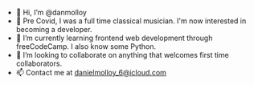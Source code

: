 - 👋 Hi, I’m @danmolloy
- 👀 Pre Covid, I was a full time classical musician. I'm now interested in becoming a developer.
- 🌱 I’m currently learning frontend web development through freeCodeCamp. I also know some Python.
- 💞️ I’m looking to collaborate on anything that welcomes first time collaborators.
- 📫 Contact me at danielmolloy_6@icloud.com

<!---
danmolloy/danmolloy is a ✨ special ✨ repository because its `README.md` (this file) appears on your GitHub profile.
You can click the Preview link to take a look at your changes.
--->
